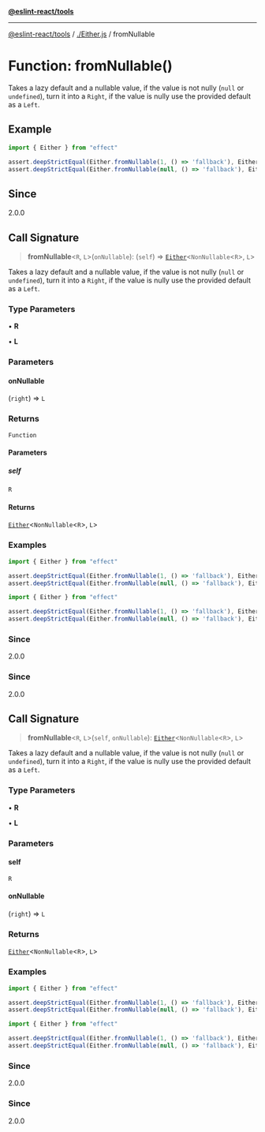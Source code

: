 [**@eslint-react/tools**](../../README.md)

***

[@eslint-react/tools](../../README.md) / [./Either.js](../README.md) / fromNullable

# Function: fromNullable()

Takes a lazy default and a nullable value, if the value is not nully (`null` or `undefined`), turn it into a `Right`, if the value is nully use
the provided default as a `Left`.

## Example

```ts
import { Either } from "effect"

assert.deepStrictEqual(Either.fromNullable(1, () => 'fallback'), Either.right(1))
assert.deepStrictEqual(Either.fromNullable(null, () => 'fallback'), Either.left('fallback'))
```

## Since

2.0.0

## Call Signature

> **fromNullable**\<`R`, `L`\>(`onNullable`): (`self`) => [`Either`](../type-aliases/Either.md)\<`NonNullable`\<`R`\>, `L`\>

Takes a lazy default and a nullable value, if the value is not nully (`null` or `undefined`), turn it into a `Right`, if the value is nully use
the provided default as a `Left`.

### Type Parameters

• **R**

• **L**

### Parameters

#### onNullable

(`right`) => `L`

### Returns

`Function`

#### Parameters

##### self

`R`

#### Returns

[`Either`](../type-aliases/Either.md)\<`NonNullable`\<`R`\>, `L`\>

### Examples

```ts
import { Either } from "effect"

assert.deepStrictEqual(Either.fromNullable(1, () => 'fallback'), Either.right(1))
assert.deepStrictEqual(Either.fromNullable(null, () => 'fallback'), Either.left('fallback'))
```

```ts
import { Either } from "effect"

assert.deepStrictEqual(Either.fromNullable(1, () => 'fallback'), Either.right(1))
assert.deepStrictEqual(Either.fromNullable(null, () => 'fallback'), Either.left('fallback'))
```

### Since

2.0.0

### Since

2.0.0

## Call Signature

> **fromNullable**\<`R`, `L`\>(`self`, `onNullable`): [`Either`](../type-aliases/Either.md)\<`NonNullable`\<`R`\>, `L`\>

Takes a lazy default and a nullable value, if the value is not nully (`null` or `undefined`), turn it into a `Right`, if the value is nully use
the provided default as a `Left`.

### Type Parameters

• **R**

• **L**

### Parameters

#### self

`R`

#### onNullable

(`right`) => `L`

### Returns

[`Either`](../type-aliases/Either.md)\<`NonNullable`\<`R`\>, `L`\>

### Examples

```ts
import { Either } from "effect"

assert.deepStrictEqual(Either.fromNullable(1, () => 'fallback'), Either.right(1))
assert.deepStrictEqual(Either.fromNullable(null, () => 'fallback'), Either.left('fallback'))
```

```ts
import { Either } from "effect"

assert.deepStrictEqual(Either.fromNullable(1, () => 'fallback'), Either.right(1))
assert.deepStrictEqual(Either.fromNullable(null, () => 'fallback'), Either.left('fallback'))
```

### Since

2.0.0

### Since

2.0.0
